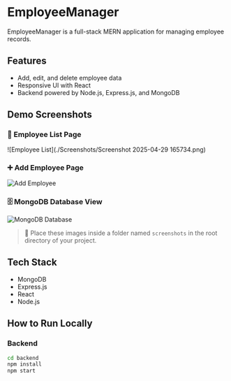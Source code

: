 # EmployeeManager

EmployeeManager is a full-stack MERN application for managing employee records.

## Features
- Add, edit, and delete employee data
- Responsive UI with React
- Backend powered by Node.js, Express.js, and MongoDB

## Demo Screenshots

### 🧾 Employee List Page
![Employee List](./Screenshots/Screenshot 2025-04-29 165734.png)

### ➕ Add Employee Page
![Add Employee](./screenshots/add-employee.png)

### 🗄️ MongoDB Database View
![MongoDB Database](./screenshots/mongodb-database.png)

> 📸 Place these images inside a folder named `screenshots` in the root directory of your project.

## Tech Stack
- MongoDB
- Express.js
- React
- Node.js

## How to Run Locally

### Backend
```bash
cd backend
npm install
npm start
